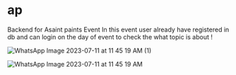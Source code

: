# ap
Backend for Asaint paints Event
In this event user already have registered in db and can login on the day of event to check the what topic is about ! 


![WhatsApp Image 2023-07-11 at 11 45 19 AM (1)](https://github.com/ujjwalanand43/ap/assets/74017578/32e48372-2513-4f04-9021-6a944c64ef08)


![WhatsApp Image 2023-07-11 at 11 45 19 AM](https://github.com/ujjwalanand43/ap/assets/74017578/80eade3c-dddd-4e40-9716-2fb419e626fb)
